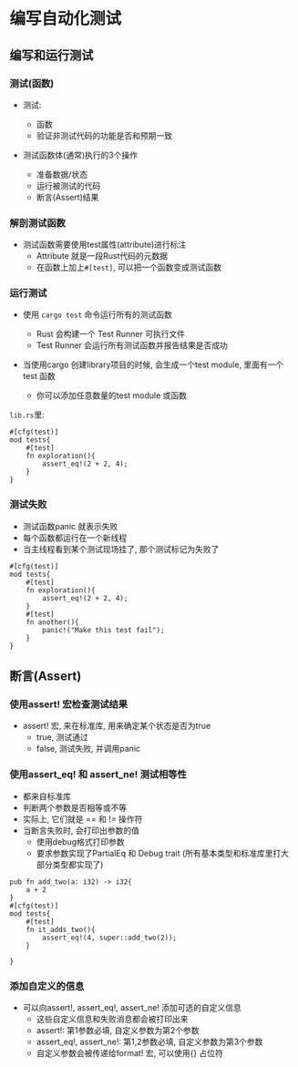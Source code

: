 # 编写自动化测试
##  编写和运行测试
### 测试(函数)
* 测试: 
    * 函数
    * 验证非测试代码的功能是否和预期一致

* 测试函数体(通常)执行的3个操作
    * 准备数据/状态
    * 运行被测试的代码
    * 断言(Assert)结果

### 解剖测试函数
* 测试函数需要使用test属性(attribute)进行标注
    * Attribute 就是一段Rust代码的元数据
    * 在函数上加上`#[test]`, 可以把一个函数变成测试函数

### 运行测试
* 使用 `cargo test` 命令运行所有的测试函数
    * Rust 会构建一个 Test Runner 可执行文件
    * Test Runner 会运行所有测试函数并报告结果是否成功

* 当使用cargo 创建library项目的时候, 会生成一个test module, 里面有一个test 函数
    * 你可以添加任意数量的test module 或函数  

`lib.rs`里:   
```
#[cfg(test)]
mod tests{
    #[test]
    fn exploration(){
        assert_eq!(2 + 2, 4);
    }
}
```

### 测试失败
* 测试函数panic 就表示失败
* 每个函数都运行在一个新线程
* 当主线程看到某个测试现场挂了, 那个测试标记为失败了
```
#[cfg(test)]
mod tests{
    #[test]
    fn exploration(){
        assert_eq!(2 + 2, 4);
    }
    #[test]
    fn another(){
        panic!("Make this test fail");
    }
}
```
## 断言(Assert)
### 使用assert! 宏检查测试结果
* assert! 宏, 来在标准库, 用来确定某个状态是否为true
    * true, 测试通过
    * false, 测试失败, 并调用panic

###  使用assert_eq! 和 assert_ne! 测试相等性
* 都来自标准库
* 判断两个参数是否相等或不等
* 实际上,  它们就是 == 和 != 操作符
* 当断言失败时, 会打印出参数的值
    * 使用debug格式打印参数
    * 要求参数实现了PartialEq 和 Debug trait (所有基本类型和标准库里打大部分类型都实现了)

```
pub fn add_two(a: i32) -> i32{
    a + 2
}
#[cfg(test)]
mod tests{
    #[test]
    fn it_adds_two(){
        assert_eq!(4, super::add_two(2));
    }

}
```

### 添加自定义的信息
* 可以向assert!, assert_eq!, assert_ne! 添加可选的自定义信息
    * 这些自定义信息和失败消息都会被打印出来
    * assert!: 第1参数必填, 自定义参数为第2个参数
    * assert_eq!, assert_ne!: 第1,2参数必填, 自定义参数为第3个参数
    * 自定义参数会被传递给format! 宏, 可以使用{} 占位符


